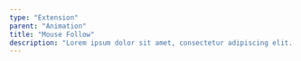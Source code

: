```yaml
---
type: "Extension"
parent: "Animation"
title: "Mouse Follow"
description: "Lorem ipsum dolor sit amet, consectetur adipiscing elit. Nunc tempus laoreet leo sit amet iaculis."
---
```

